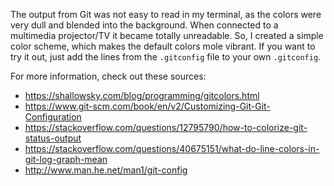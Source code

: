 The output from Git was not easy to read in my terminal, as the colors were very dull and blended into the background. When connected to a multimedia projector/TV it became totally unreadable. So, I created a simple color scheme, which makes the default colors mole vibrant. If you want to try it out, just add the lines from the `.gitconfig` file to your own `.gitconfig`.

For more information, check out these sources:

* https://shallowsky.com/blog/programming/gitcolors.html
* https://www.git-scm.com/book/en/v2/Customizing-Git-Git-Configuration
* https://stackoverflow.com/questions/12795790/how-to-colorize-git-status-output
* https://stackoverflow.com/questions/40675151/what-do-line-colors-in-git-log-graph-mean
* http://www.man.he.net/man1/git-config
